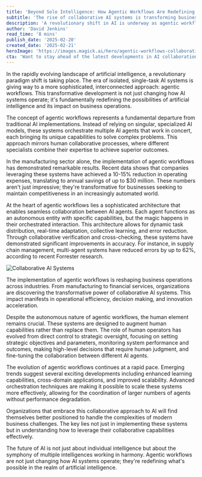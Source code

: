 ```yaml
---
title: 'Beyond Solo Intelligence: How Agentic Workflows Are Redefining AI Collaboration'
subtitle: 'The rise of collaborative AI systems is transforming business operations'
description: 'A revolutionary shift in AI is underway as agentic workflows replace isolated systems. These collaborative AI architectures are delivering impressive results across industries, with manufacturing companies seeing up to 15% cost reductions. The future of AI lies in orchestrated multi-agent systems that work in harmony while maintaining crucial human oversight.'
author: 'David Jenkins'
read_time: '8 mins'
publish_date: '2025-02-20'
created_date: '2025-02-21'
heroImage: 'https://images.magick.ai/hero/agentic-workflows-collaboration.jpg'
cta: 'Want to stay ahead of the latest developments in AI collaboration? Follow us on LinkedIn for regular insights into how agentic workflows are transforming business operations.'
---
```


In the rapidly evolving landscape of artificial intelligence, a revolutionary paradigm shift is taking place. The era of isolated, single-task AI systems is giving way to a more sophisticated, interconnected approach: agentic workflows. This transformative development is not just changing how AI systems operate; it's fundamentally redefining the possibilities of artificial intelligence and its impact on business operations.

The concept of agentic workflows represents a fundamental departure from traditional AI implementations. Instead of relying on singular, specialized AI models, these systems orchestrate multiple AI agents that work in concert, each bringing its unique capabilities to solve complex problems. This approach mirrors human collaborative processes, where different specialists combine their expertise to achieve superior outcomes.

In the manufacturing sector alone, the implementation of agentic workflows has demonstrated remarkable results. Recent data shows that companies leveraging these systems have achieved a 10-15% reduction in operating expenses, translating to annual savings of up to $30 million. These numbers aren't just impressive; they're transformative for businesses seeking to maintain competitiveness in an increasingly automated world.

At the heart of agentic workflows lies a sophisticated architecture that enables seamless collaboration between AI agents. Each agent functions as an autonomous entity with specific capabilities, but the magic happens in their orchestrated interaction. This architecture allows for dynamic task distribution, real-time adaptation, collective learning, and error reduction. Through collaborative verification and cross-checking, these systems have demonstrated significant improvements in accuracy. For instance, in supply chain management, multi-agent systems have reduced errors by up to 62%, according to recent Forrester research.

![Collaborative AI Systems](https://img.magick.ai/content/collaborative-ai-systems.jpg)

The implementation of agentic workflows is reshaping business operations across industries. From manufacturing to financial services, organizations are discovering the transformative power of collaborative AI systems. This impact manifests in operational efficiency, decision making, and innovation acceleration.

Despite the autonomous nature of agentic workflows, the human element remains crucial. These systems are designed to augment human capabilities rather than replace them. The role of human operators has evolved from direct control to strategic oversight, focusing on setting strategic objectives and parameters, monitoring system performance and outcomes, making high-level decisions that require human judgment, and fine-tuning the collaboration between different AI agents.

The evolution of agentic workflows continues at a rapid pace. Emerging trends suggest several exciting developments including enhanced learning capabilities, cross-domain applications, and improved scalability. Advanced orchestration techniques are making it possible to scale these systems more effectively, allowing for the coordination of larger numbers of agents without performance degradation.

Organizations that embrace this collaborative approach to AI will find themselves better positioned to handle the complexities of modern business challenges. The key lies not just in implementing these systems but in understanding how to leverage their collaborative capabilities effectively.

The future of AI is not just about individual intelligence but about the symphony of multiple intelligences working in harmony. Agentic workflows are not just changing how AI systems operate; they're redefining what's possible in the realm of artificial intelligence.